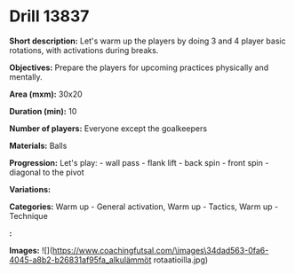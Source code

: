 # Drill 13837

**Short description:**
Let's warm up the players by doing 3 and 4 player basic rotations, with activations during breaks.

**Objectives:**
Prepare the players for upcoming practices physically and mentally.

**Area (mxm):**
30x20

**Duration (min):**
10

**Number of players:**
Everyone except the goalkeepers

**Materials:**
Balls

**Progression:**
Let's play: - wall pass - flank lift - back spin - front spin - diagonal to the pivot

**Variations:**


**Categories:**
Warm up - General activation, Warm up - Tactics, Warm up - Technique

**:**


**Images:**
![](https://www.coachingfutsal.com/\images\34dad563-0fa6-4045-a8b2-b26831af95fa_alkulämmöt rotaatioilla.jpg)

